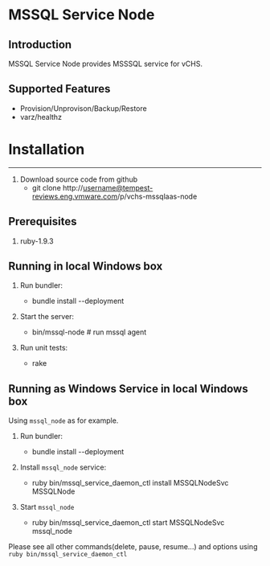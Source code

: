 # MSSQL Service Node

## Introduction

MSSQL Service Node provides MSSSQL service for vCHS.

## Supported Features

- Provision/Unprovison/Backup/Restore
- varz/healthz

# Installation
--------------

1. Download source code from github
    + git clone http://username@tempest-reviews.eng.vmware.com/p/vchs-mssqlaas-node

## Prerequisites
1. ruby-1.9.3

## Running in local Windows box

1. Run bundler:
    + bundle install --deployment

2. Start the server:
    + bin/mssql-node # run mssql agent

3. Run unit tests:
    + rake

## Running as Windows Service in local Windows box

Using `mssql_node` as for example.

1. Run bundler:
    + bundle install --deployment

2. Install `mssql_node` service:
    + ruby bin/mssql_service_daemon_ctl install MSSQLNodeSvc MSSQLNode

3. Start `mssql_node`
    + ruby bin/mssql_service_daemon_ctl start MSSQLNodeSvc mssql_node

Please see all other commands(delete, pause, resume...) and options using `ruby bin/mssql_service_daemon_ctl`